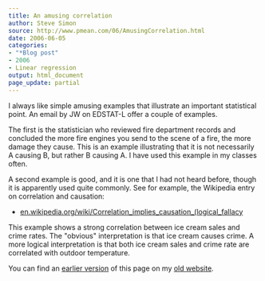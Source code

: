 ```yaml
---
title: An amusing correlation
author: Steve Simon
source: http://www.pmean.com/06/AmusingCorrelation.html
date: 2006-06-05
categories:
- "*Blog post"
- 2006
- Linear regression
output: html_document
page_update: partial
---
```


I always like simple amusing examples that illustrate an important
statistical point. An email by JW on EDSTAT-L offer a couple of
examples.

The first is the statistician who reviewed fire department records and
concluded the more fire engines you send to the scene of a fire, the
more damage they cause. This is an example illustrating that it is not
necessarily A causing B, but rather B causing A. I have used this
example in my classes often.

A second example is good, and it is one that I had not heard before,
though it is apparently used quite commonly. See for example, the
Wikipedia entry on correlation and causation:

-   [en.wikipedia.org/wiki/Correlation\_implies\_causation\_(logical\_fallacy](http://en.wikipedia.org/wiki/Correlation_implies_causation_(logical_fallacy))

This example shows a strong correlation between ice cream sales and
crime rates. The "obvious" interpretation is that ice cream causes
crime. A more logical interpretation is that both ice cream sales and
crime rate are correlated with outdoor temperature.

You can find an [earlier version][sim1] of this page on my [old website][sim2].

[sim1]: http://www.pmean.com/06/AmusingCorrelation.html
[sim2]: http://www.pmean.com